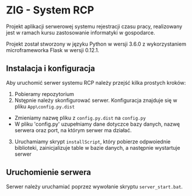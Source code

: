 # ZIG - System RCP
Projekt aplikacji serwerowej systemu rejestracji czasu pracy, realizowany jest w ramach kursu zastosowanie informatyki w gospodarce.

Projekt został stworzony w języku Python w wersji 3.6.0 z wykorzystaniem microframeworka Flask w wersji 0.12.1.

## Instalacja i konfiguracja
Aby uruchomić serwer systemu RCP należy przejść kilka prostych kroków:
1) Pobieramy repozytorium
2) Nstępnie należy skonfigurować serwer. Konfiguracja znajduje się w pliku `App\config.py.dist`
* Zmieniamy nazwę pliku z `config.py.dist` na `config.py`
* W pliku 'config.py' uzupełniamy dane dotyczce bazy danych, nazwę serwera oraz port, na którym serwer ma działać.
3) Uruchamiamy skrypt `installScript`, który pobierze odpwoiednie biblioteki, zainicjalizuje table w bazie danych, a następnie wystartuje serwer

## Uruchomienie serwera
Serwer należy uruchamiać poprzez wywołanie skryptu `server_start.bat`.
